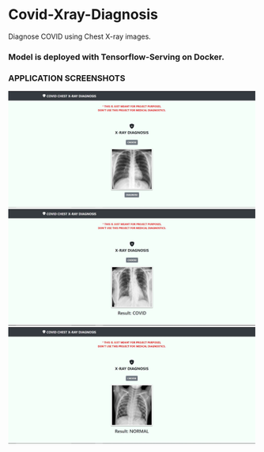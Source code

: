 # Covid-Xray-Diagnosis
Diagnose COVID using Chest X-ray images.  

###   Model is deployed with Tensorflow-Serving on Docker.




### APPLICATION SCREENSHOTS


<img src="images/Application_Demo.png" width="500">

<img src="images/Application_Demo_Covid.png" width="500">

<img src="images/Application_Demo_Normal.png" width="500">
